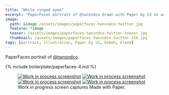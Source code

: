 ```yaml
---
title: "White ringed eyes"
excerpt: "PaperFaces portrait of @twnsndco drawn with Paper by 53 on an iPad."
image: 
  path: &image /assets/images/paperfaces-twnsndco-twitter.jpg 
  feature: *image
  teaser: /assets/images/paperfaces-twnsndco-twitter-teaser.jpg
  thumbnail: /assets/images/paperfaces-twnsndco-twitter-150.jpg
tags: [portrait, illustration, Paper by 53, bokeh, blend]
---
```


PaperFaces portrait of [@twnsndco](https://twitter.com/twnsndco).

{% include boilerplate/paperfaces-4.md %}

<figure class="third">
  <a href="/assets/images/paperfaces-twnsndco-process-1-lg.jpg"><img src="/assets/images/paperfaces-twnsndco-process-1-600.jpg" alt="Work in process screenshot"></a>
  <a href="/assets/images/paperfaces-twnsndco-process-2-lg.jpg"><img src="/assets/images/paperfaces-twnsndco-process-2-600.jpg" alt="Work in process screenshot"></a>
  <a href="/assets/images/paperfaces-twnsndco-process-3-lg.jpg"><img src="/assets/images/paperfaces-twnsndco-process-3-600.jpg" alt="Work in process screenshot"></a>
  <a href="/assets/images/paperfaces-twnsndco-process-4-lg.jpg"><img src="/assets/images/paperfaces-twnsndco-process-4-600.jpg" alt="Work in process screenshot"></a>
  <figcaption>Work in progress screen captures Made with Paper.</figcaption>
</figure>
